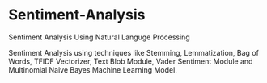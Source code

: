 # Sentiment-Analysis
Sentiment Analysis Using Natural Languge Processing

Sentiment Analysis using techniques like Stemming, Lemmatization, Bag of Words, TFIDF Vectorizer, Text Blob Module, Vader Sentiment Module and Multinomial Naive Bayes Machine Learning Model.
